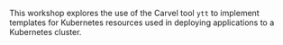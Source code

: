 This workshop explores the use of the Carvel tool ``ytt`` to implement
templates for Kubernetes resources used in deploying applications to a
Kubernetes cluster.
